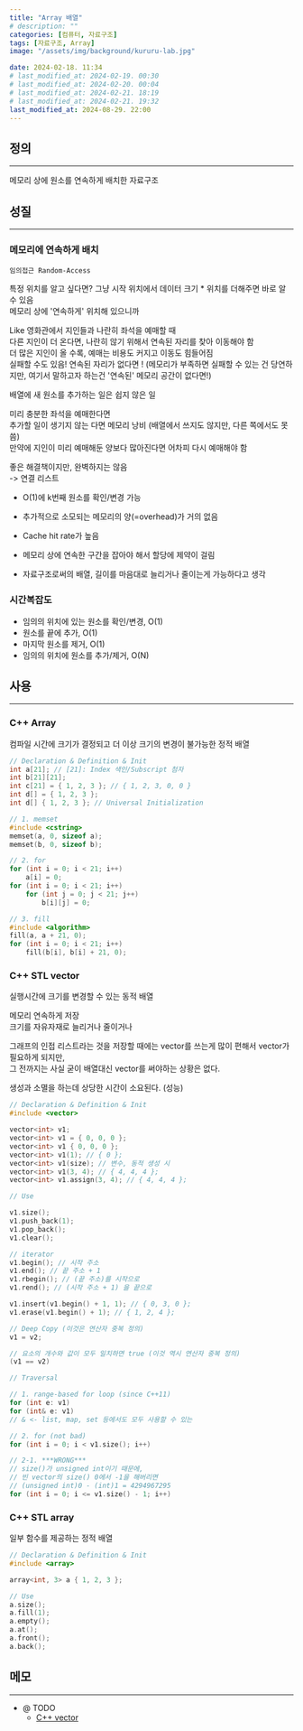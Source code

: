 ```yaml
---
title: "Array 배열"
# description: ""
categories: [컴퓨터, 자료구조]
tags: [자료구조, Array]
image: "/assets/img/background/kururu-lab.jpg"

date: 2024-02-18. 11:34
# last_modified_at: 2024-02-19. 00:30
# last_modified_at: 2024-02-20. 00:04
# last_modified_at: 2024-02-21. 18:19
# last_modified_at: 2024-02-21. 19:32
last_modified_at: 2024-08-29. 22:00
---
```


## 정의

---

메모리 상에 원소를 연속하게 배치한 자료구조

## 성질

---

### 메모리에 연속하게 배치

`임의접근 Random-Access`  

특정 위치를 알고 싶다면? 그냥 시작 위치에서 데이터 크기 * 위치를 더해주면 바로 알 수 있음  
메모리 상에 '연속하게' 위치해 있으니까  

Like 영화관에서 지인들과 나란히 좌석을 예매할 때  
다른 지인이 더 온다면, 나란히 않기 위해서 연속된 자리를 찾아 이동해야 함  
더 많은 지인이 올 수록, 예매는 비용도 커지고 이동도 힘들어짐  
실패할 수도 있음! 연속된 자리가 없다면 ! (메모리가 부족하면 실패할 수 있는 건 당연하지만, 여기서 말하고자 하는건 '연속된' 메모리 공간이 없다면!)  

배열에 새 원소를 추가하는 일은 쉽지 않은 일  

미리 충분한 좌석을 예매한다면  
추가할 일이 생기지 않는 다면 메모리 낭비 (배열에서 쓰지도 않지만, 다른 쪽에서도 못씀)  
만약에 지인이 미리 예매해둔 양보다 많아진다면 어차피 다시 예매해야 함  

좋은 해결책이지만, 완벽하지는 않음  
-> 연결 리스트  

- O(1)에 k번째 원소를 확인/변경 가능
- 추가적으로 소모되는 메모리의 양(=overhead)가 거의 없음
- Cache hit rate가 높음
- 메모리 상에 연속한 구간을 잡아야 해서 할당에 제약이 걸림

- 자료구조로써의 배열, 길이를 마음대로 늘리거나 줄이는게 가능하다고 생각

### 시간복잡도

- 임의의 위치에 있는 원소를 확인/변경, O(1)
- 원소를 끝에 추가, O(1)
- 마지막 원소를 제거, O(1)
- 임의의 위치에 원소를 추가/제거, O(N)

## 사용

---

### C++ Array

컴파일 시간에 크기가 결정되고 더 이상 크기의 변경이 불가능한 정적 배열  

```cpp
// Declaration & Definition & Init
int a[21]; // [21]: Index 색인/Subscript 첨자
int b[21][21];
int c[21] = { 1, 2, 3 }; // { 1, 2, 3, 0, 0 }
int d[] = { 1, 2, 3 };
int d[] { 1, 2, 3 }; // Universal Initialization

// 1. memset
#include <cstring>
memset(a, 0, sizeof a);
memset(b, 0, sizeof b);

// 2. for
for (int i = 0; i < 21; i++)
    a[i] = 0;
for (int i = 0; i < 21; i++)
    for (int j = 0; j < 21; j++)
        b[i][j] = 0;

// 3. fill
#include <algorithm>
fill(a, a + 21, 0);
for (int i = 0; i < 21; i++)
    fill(b[i], b[i] + 21, 0);
```

### C++ STL vector

실행시간에 크기를 변경할 수 있는 동적 배열  

메모리 연속하게 저장  
크기를 자유자재로 늘리거나 줄이거나  

그래프의 인접 리스트라는 것을 저장할 때에는 vector를 쓰는게 많이 편해서 vector가 필요하게 되지만,  
그 전까지는 사실 굳이 배열대신 vector를 써야하는 상황은 없다.  

생성과 소멸을 하는데 상당한 시간이 소요된다. (성능)  

```cpp
// Declaration & Definition & Init
#include <vector>

vector<int> v1;
vector<int> v1 = { 0, 0, 0 };
vector<int> v1 { 0, 0, 0 };
vector<int> v1(1); // { 0 };
vector<int> v1(size); // 변수, 동적 생성 시
vector<int> v1(3, 4); // { 4, 4, 4 };
vector<int> v1.assign(3, 4); // { 4, 4, 4 };
```

```cpp
// Use

v1.size();
v1.push_back(1);
v1.pop_back();
v1.clear();

// iterator
v1.begin(); // 시작 주소
v1.end(); // 끝 주소 + 1
v1.rbegin(); // (끝 주소)를 시작으로
v1.rend(); // (시작 주소 + 1) 을 끝으로

v1.insert(v1.begin() + 1, 1); // { 0, 3, 0 };
v1.erase(v1.begin() + 1); // { 1, 2, 4 };

// Deep Copy (이것은 연산자 중복 정의)
v1 = v2;

// 요소의 개수와 값이 모두 일치하면 true (이것 역시 연산자 중복 정의)
(v1 == v2)
```

```cpp
// Traversal

// 1. range-based for loop (since C++11)
for (int e: v1)
for (int& e: v1)
// & <- list, map, set 등에서도 모두 사용할 수 있는

// 2. for (not bad)
for (int i = 0; i < v1.size(); i++)

// 2-1. ***WRONG***
// size()가 unsigned int이기 때문에,
// 빈 vector의 size() 0에서 -1을 해버리면
// (unsigned int)0 - (int)1 = 4294967295
for (int i = 0; i <= v1.size() - 1; i++)
```

### C++ STL array

일부 함수를 제공하는 정적 배열  

```cpp
// Declaration & Definition & Init
#include <array>

array<int, 3> a { 1, 2, 3 };
```

```cpp
// Use
a.size();
a.fill(1);
a.empty();
a.at();
a.front();
a.back();
```

## 메모

---

- @ TODO
  - [C++ vector](https://hwan-shell.tistory.com/119)
